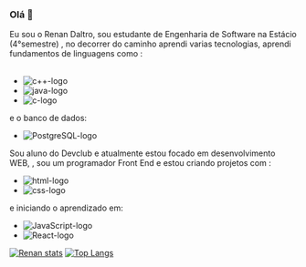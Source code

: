 ### Olá 👋
Eu sou o Renan Daltro, sou estudante de Engenharia de Software na Estácio (4°semestre) , no decorrer do caminho aprendi varias tecnologias, aprendi fundamentos de linguagens como :
<br>
<br>
* <img src="https://img.shields.io/badge/C%2B%2B-00599C?style=for-the-badge&logo=c%2B%2B&logoColor=white" alt="c++-logo" />

* <img src="https://img.shields.io/badge/Java-ED8B00?style=for-the-badge&logo=openjdk&logoColor=white" alt="java-logo" />

* <img src="https://img.shields.io/badge/C-00599C?style=for-the-badge&logo=c&logoColor=white" alt="c-logo" />
  <br>

e o banco de dados:

* <img src="https://img.shields.io/badge/PostgreSQL-316192?style=for-the-badge&logo=postgresql&logoColor=white" alt="PostgreSQL-logo" />

Sou aluno do Devclub e atualmente estou focado em desenvolvimento WEB, , sou um programador Front End e estou criando projetos com :

* <img src="https://img.shields.io/badge/HTML-239120?style=for-the-badge&logo=html5&logoColor=white" alt="html-logo" />

* <img src="https://img.shields.io/badge/CSS-239120?&style=for-the-badge&logo=css3&logoColor=white" alt="css-logo" />

e iniciando o aprendizado em: 
* <img src="https://img.shields.io/badge/JavaScript-F7DF1E?style=for-the-badge&logo=javascript&logoColor=black" alt="JavaScript-logo" />
* <img src="https://img.shields.io/badge/React-20232A?style=for-the-badge&logo=react&logoColor=61DAFB" alt="React-logo" />

[![Renan stats](https://github-readme-stats.vercel.app/api?username=Daltro-renan)](https://github.com/anuraghazra/github-readme-stats)
[![Top Langs](https://github-readme-stats.vercel.app/api/top-langs/?username=Daltro-renan)](https://github.com/anuraghazra/github-readme-stats)
